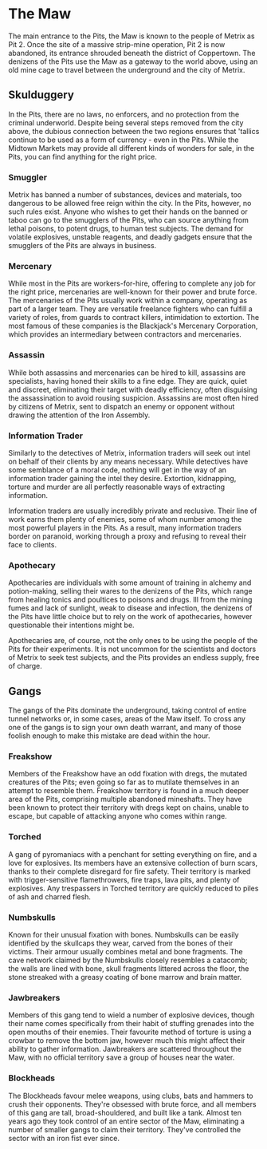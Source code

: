 # The Maw

The main entrance to the Pits, the Maw is known to the people of Metrix as Pit 2. Once the site of a massive strip-mine operation, Pit 2 is now abandoned, its entrance shrouded beneath the district of Coppertown. The denizens of the Pits use the Maw as a gateway to the world above, using an old mine cage to travel between the underground and the city of Metrix.

## Skulduggery
In the Pits, there are no laws, no enforcers, and no protection from the criminal underworld. Despite being several steps removed from the city above, the dubious connection between the two regions ensures that 'tallics continue to be used as a form of currency - even in the Pits. While the Midtown Markets may provide all different kinds of wonders for sale, in the Pits, you can find anything for the right price.

### Smuggler
Metrix has banned a number of substances, devices and materials, too dangerous to be allowed free reign within the city. In the Pits, however, no such rules exist. Anyone who wishes to get their hands on the banned or taboo can go to the smugglers of the Pits, who can source anything from lethal poisons, to potent drugs, to human test subjects. The demand for volatile explosives, unstable reagents, and deadly gadgets ensure that the smugglers of the Pits are always in business.

### Mercenary
While most in the Pits are workers-for-hire, offering to complete any job for the right price, mercenaries are well-known for their power and brute force. The mercenaries of the Pits usually work within a company, operating as part of a larger team. They are versatile freelance fighters who can fulfill a variety of roles, from guards to contract killers, intimidation to extortion. The most famous of these companies is the Blackjack's Mercenary Corporation, which provides an intermediary between contractors and mercenaries.

### Assassin
While both assassins and mercenaries can be hired to kill, assassins are specialists, having honed their skills to a fine edge. They are quick, quiet and discreet, eliminating their target with deadly efficiency, often disguising the assassination to avoid rousing suspicion. Assassins are most often hired by citizens of Metrix, sent to dispatch an enemy or opponent without drawing the attention of the Iron Assembly.

### Information Trader
Similarly to the detectives of Metrix, information traders will seek out intel on behalf of their clients by any means necessary. While detectives have some semblance of a moral code, nothing will get in the way of an information trader gaining the intel they desire. Extortion, kidnapping, torture and murder are all perfectly reasonable ways of extracting information.

Information traders are usually incredibly private and reclusive. Their line of work earns them plenty of enemies, some of whom number among the most powerful players in the Pits. As a result, many information traders border on paranoid, working through a proxy and refusing to reveal their face to clients.

### Apothecary
Apothecaries are individuals with some amount of training in alchemy and potion-making, selling their wares to the denizens of the Pits, which range from healing tonics and poultices to poisons and drugs. Ill from the mining fumes and lack of sunlight, weak to disease and infection, the denizens of the Pits have little choice but to rely on the work of apothecaries, however questionable their intentions might be.

Apothecaries are, of course, not the only ones to be using the people of the Pits for their experiments. It is not uncommon for the scientists and doctors of Metrix to seek test subjects, and the Pits provides an endless supply, free of charge.

## Gangs
The gangs of the Pits dominate the underground, taking control of entire tunnel networks or, in some cases, areas of the Maw itself. To cross any one of the gangs is to sign your own death warrant, and many of those foolish enough to make this mistake are dead within the hour.

### Freakshow
Members of the Freakshow have an odd fixation with dregs, the mutated creatures of the Pits; even going so far as to mutilate themselves in an attempt to resemble them. Freakshow territory is found in a much deeper area of the Pits, comprising multiple abandoned mineshafts. They have been known to protect their territory with dregs kept on chains, unable to escape, but capable of attacking anyone who comes within range.

### Torched
A gang of pyromaniacs with a penchant for setting everything on fire, and a love for explosives. Its members have an extensive collection of burn scars, thanks to their complete disregard for fire safety. Their territory is marked with trigger-sensitive flamethrowers, fire traps, lava pits, and plenty of explosives. Any trespassers in Torched territory are quickly reduced to piles of ash and charred flesh.

### Numbskulls
Known for their unusual fixation with bones. Numbskulls can be easily identified by the skullcaps they wear, carved from the bones of their victims. Their armour usually combines metal and bone fragments. The cave network claimed by the Numbskulls closely resembles a catacomb; the walls are lined with bone, skull fragments littered across the floor, the stone streaked with a greasy coating of bone marrow and brain matter.

### Jawbreakers
Members of this gang tend to wield a number of explosive devices, though their name comes specifically from their habit of stuffing grenades into the open mouths of their enemies. Their favourite method of torture is using a crowbar to remove the bottom jaw, however much this might affect their ability to gather information. Jawbreakers are scattered throughout the Maw, with no official territory save a group of houses near the water.

### Blockheads
The Blockheads favour melee weapons, using clubs, bats and hammers to crush their opponents. They're obsessed with brute force, and all members of this gang are tall, broad-shouldered, and built like a tank. Almost ten years ago they took control of an entire sector of the Maw, eliminating a number of smaller gangs to claim their territory. They've controlled the sector with an iron fist ever since.
